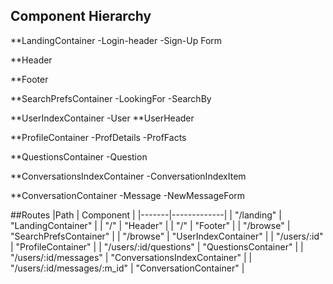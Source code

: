 ## Component Hierarchy

**LandingContainer
 -Login-header
 -Sign-Up Form

**Header

**Footer

**SearchPrefsContainer
 -LookingFor
 -SearchBy

**UserIndexContainer
 -User
**UserHeader

**ProfileContainer
 -ProfDetails
 -ProfFacts

**QuestionsContainer
 -Question

**ConversationsIndexContainer
 -ConversationIndexItem

**ConversationContainer
 -Message
 -NewMessageForm

##Routes
|Path   | Component   |
|-------|-------------|
| "/landing" | "LandingContainer" |
| "/" | "Header" |
| "/" | "Footer" |
| "/browse" | "SearchPrefsContainer" |
| "/browse" | "UserIndexContainer" |
| "/users/:id" | "ProfileContainer" |
| "/users/:id/questions" | "QuestionsContainer" |
| "/users/:id/messages" | "ConversationsIndexContainer" |
| "/users/:id/messages/:m_id" | "ConversationContainer" |
